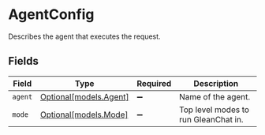 # AgentConfig

Describes the agent that executes the request.


## Fields

| Field                                        | Type                                         | Required                                     | Description                                  |
| -------------------------------------------- | -------------------------------------------- | -------------------------------------------- | -------------------------------------------- |
| `agent`                                      | [Optional[models.Agent]](../models/agent.md) | :heavy_minus_sign:                           | Name of the agent.                           |
| `mode`                                       | [Optional[models.Mode]](../models/mode.md)   | :heavy_minus_sign:                           | Top level modes to run GleanChat in.         |